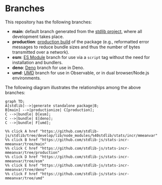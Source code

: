<!--

@license Apache-2.0

Copyright (c) 2022 The Stdlib Authors.

Licensed under the Apache License, Version 2.0 (the "License");
you may not use this file except in compliance with the License.
You may obtain a copy of the License at

    http://www.apache.org/licenses/LICENSE-2.0

Unless required by applicable law or agreed to in writing, software
distributed under the License is distributed on an "AS IS" BASIS,
WITHOUT WARRANTIES OR CONDITIONS OF ANY KIND, either express or implied.
See the License for the specific language governing permissions and
limitations under the License.

-->

# Branches

This repository has the following branches:

-   **main**: default branch generated from the [stdlib project][stdlib-url], where all development takes place.
-   **production**: [production build][production-url] of the package (e.g., reformatted error messages to reduce bundle sizes and thus the number of bytes transmitted over a network).
-   **esm**: [ES Module][esm-url] branch for use via a `script` tag without the need for installation and bundlers.
-   **deno**: [Deno][deno-url] branch for use in Deno.
-   **umd**: [UMD][umd-url] branch for use in Observable, or in dual browser/Node.js environments.

The following diagram illustrates the relationships among the above branches:

```mermaid
graph TD;
A[stdlib]-->|generate standalone package|B;
B[main] -->|productionize| C[production];
C -->|bundle| D[esm];
C -->|bundle| E[deno];
C -->|bundle| F[umd];

%% click A href "https://github.com/stdlib-js/stdlib/tree/develop/lib/node_modules/%40stdlib/stats/incr/mmeanvar"
%% click B href "https://github.com/stdlib-js/stats-incr-mmeanvar/tree/main"
%% click C href "https://github.com/stdlib-js/stats-incr-mmeanvar/tree/production"
%% click D href "https://github.com/stdlib-js/stats-incr-mmeanvar/tree/esm"
%% click E href "https://github.com/stdlib-js/stats-incr-mmeanvar/tree/deno"
%% click F href "https://github.com/stdlib-js/stats-incr-mmeanvar/tree/umd"
```

[stdlib-url]: https://github.com/stdlib-js/stdlib/tree/develop/lib/node_modules/%40stdlib/stats/incr/mmeanvar
[production-url]: https://github.com/stdlib-js/stats-incr-mmeanvar/tree/production
[deno-url]: https://github.com/stdlib-js/stats-incr-mmeanvar/tree/deno
[umd-url]: https://github.com/stdlib-js/stats-incr-mmeanvar/tree/umd
[esm-url]: https://github.com/stdlib-js/stats-incr-mmeanvar/tree/esm